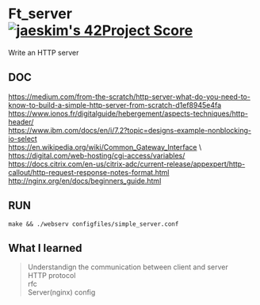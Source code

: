 
# Ft_server [![jaeskim's 42Project Score](https://badge42.herokuapp.com/api/project/nmbabazi/webserv)](https://github.com/JaeSeoKim/badge42)

Write an HTTP server

## DOC
https://medium.com/from-the-scratch/http-server-what-do-you-need-to-know-to-build-a-simple-http-server-from-scratch-d1ef8945e4fa \
https://www.ionos.fr/digitalguide/hebergement/aspects-techniques/http-header/ \
https://www.ibm.com/docs/en/i/7.2?topic=designs-example-nonblocking-io-select \
https://en.wikipedia.org/wiki/Common_Gateway_Interface \ 
https://digital.com/web-hosting/cgi-access/variables/ \
https://docs.citrix.com/en-us/citrix-adc/current-release/appexpert/http-callout/http-request-response-notes-format.html \
http://nginx.org/en/docs/beginners_guide.html


## RUN

```make && ./webserv configfiles/simple_server.conf``` 

## What I learned
> Understandign the communication between client and server \
HTTP protocol \
rfc \
Server(nginx) config
